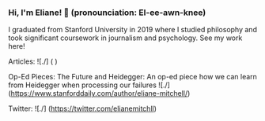 ### Hi, I'm Eliane! 👋 (pronounciation: El-ee-awn-knee) 

I graduated from Stanford University in 2019 where I studied philosophy and took significant coursework in journalism and psychology. See my work here!

Articles:
![./] ( )

Op-Ed Pieces:
The Future and Heidegger: An op-ed piece how we can learn from Heidegger when processing our failures ![./] (https://www.stanforddaily.com/author/eliane-mitchell/)



Twitter:
![./] (https://twitter.com/elianemitchll)





<!--
**elianemitchell/elianemitchell** is a ✨ _special_ ✨ repository because its `README.md` (this file) appears on your GitHub profile.


Here are some ideas to get you started:

- 🔭 I’m currently working on ...
- 🌱 I’m currently learning ...
- 👯 I’m looking to collaborate on ...
- 🤔 I’m looking for help with ...
- 💬 Ask me about ...
- 📫 How to reach me: ...
- 😄 Pronouns: ...
- ⚡ Fun fact: ...
-->
